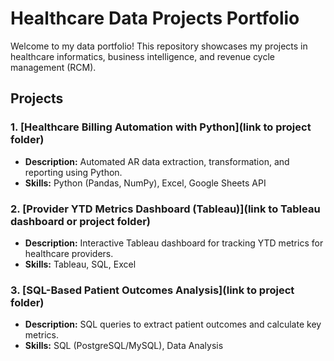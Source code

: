 # Healthcare Data Projects Portfolio

Welcome to my data portfolio! This repository showcases my projects in healthcare informatics, business intelligence, and revenue cycle management (RCM).

## Projects
### 1. [Healthcare Billing Automation with Python](link to project folder)
- **Description:** Automated AR data extraction, transformation, and reporting using Python.
- **Skills:** Python (Pandas, NumPy), Excel, Google Sheets API

### 2. [Provider YTD Metrics Dashboard (Tableau)](link to Tableau dashboard or project folder)
- **Description:** Interactive Tableau dashboard for tracking YTD metrics for healthcare providers.
- **Skills:** Tableau, SQL, Excel

### 3. [SQL-Based Patient Outcomes Analysis](link to project folder)
- **Description:** SQL queries to extract patient outcomes and calculate key metrics.
- **Skills:** SQL (PostgreSQL/MySQL), Data Analysis
